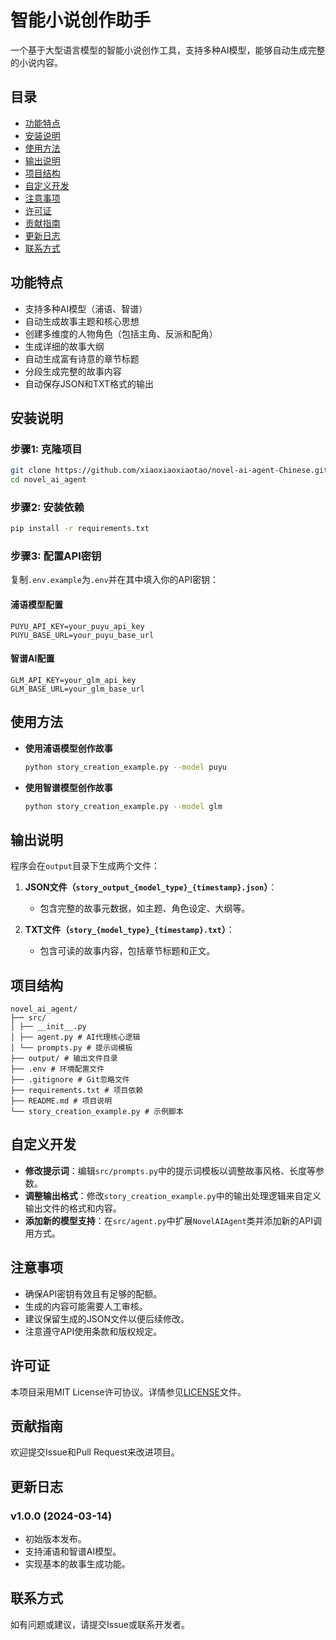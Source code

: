 # 智能小说创作助手

一个基于大型语言模型的智能小说创作工具，支持多种AI模型，能够自动生成完整的小说内容。

## 目录

- [功能特点](#功能特点)
- [安装说明](#安装说明)
- [使用方法](#使用方法)
- [输出说明](#输出说明)
- [项目结构](#项目结构)
- [自定义开发](#自定义开发)
- [注意事项](#注意事项)
- [许可证](#许可证)
- [贡献指南](#贡献指南)
- [更新日志](#更新日志)
- [联系方式](#联系方式)

## 功能特点

- 支持多种AI模型（浦语、智谱）
- 自动生成故事主题和核心思想
- 创建多维度的人物角色（包括主角、反派和配角）
- 生成详细的故事大纲
- 自动生成富有诗意的章节标题
- 分段生成完整的故事内容
- 自动保存JSON和TXT格式的输出

## 安装说明

### 步骤1: 克隆项目

```bash
git clone https://github.com/xiaoxiaoxiaotao/novel-ai-agent-Chinese.git
cd novel_ai_agent
```

### 步骤2: 安装依赖

```bash
pip install -r requirements.txt
```

### 步骤3: 配置API密钥

复制`.env.example`为`.env`并在其中填入你的API密钥：

#### 浦语模型配置

```plaintext
PUYU_API_KEY=your_puyu_api_key
PUYU_BASE_URL=your_puyu_base_url
```

#### 智谱AI配置

```plaintext
GLM_API_KEY=your_glm_api_key
GLM_BASE_URL=your_glm_base_url
```

## 使用方法

- **使用浦语模型创作故事**

  ```bash
  python story_creation_example.py --model puyu
  ```

- **使用智谱模型创作故事**

  ```bash
  python story_creation_example.py --model glm
  ```

## 输出说明

程序会在`output`目录下生成两个文件：

1. **JSON文件（`story_output_{model_type}_{timestamp}.json`）**：
   - 包含完整的故事元数据，如主题、角色设定、大纲等。

2. **TXT文件（`story_{model_type}_{timestamp}.txt`）**：
   - 包含可读的故事内容，包括章节标题和正文。

## 项目结构

```
novel_ai_agent/
├── src/
│ ├── __init__.py
│ ├── agent.py # AI代理核心逻辑
│ └── prompts.py # 提示词模板
├── output/ # 输出文件目录
├── .env # 环境配置文件
├── .gitignore # Git忽略文件
├── requirements.txt # 项目依赖
├── README.md # 项目说明
└── story_creation_example.py # 示例脚本
```

## 自定义开发

- **修改提示词**：编辑`src/prompts.py`中的提示词模板以调整故事风格、长度等参数。
- **调整输出格式**：修改`story_creation_example.py`中的输出处理逻辑来自定义输出文件的格式和内容。
- **添加新的模型支持**：在`src/agent.py`中扩展`NovelAIAgent`类并添加新的API调用方式。

## 注意事项

- 确保API密钥有效且有足够的配额。
- 生成的内容可能需要人工审核。
- 建议保留生成的JSON文件以便后续修改。
- 注意遵守API使用条款和版权规定。

## 许可证

本项目采用MIT License许可协议。详情参见[LICENSE](LICENSE)文件。

## 贡献指南

欢迎提交Issue和Pull Request来改进项目。

## 更新日志

### v1.0.0 (2024-03-14)

- 初始版本发布。
- 支持浦语和智谱AI模型。
- 实现基本的故事生成功能。

## 联系方式

如有问题或建议，请提交Issue或联系开发者。